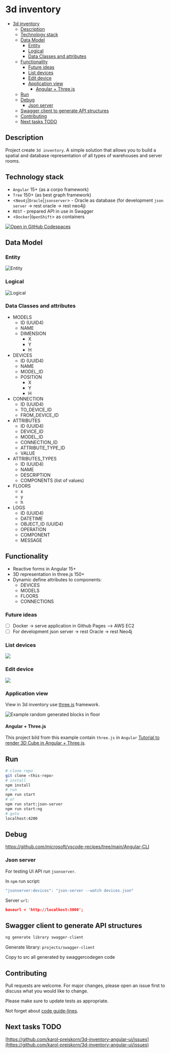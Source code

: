 # 3d inventory

- [3d inventory](#3d-inventory)
  - [Description](#description)
  - [Technology stack](#technology-stack)
  - [Data Model](#data-model)
    - [Entity](#entity)
    - [Logical](#logical)
    - [Data Classes and attributes](#data-classes-and-attributes)
  - [Functionality](#functionality)
    - [Future ideas](#future-ideas)
    - [List devices](#list-devices)
    - [Edit device](#edit-device)
    - [Application view](#application-view)
      - [Angular + Three.js](#angular--threejs)
  - [Run](#run)
  - [Debug](#debug)
    - [Json server](#json-server)
  - [Swagger client to generate API structures](#swagger-client-to-generate-api-structures)
  - [Contributing](#contributing)
  - [Next tasks TODO](#next-tasks-todo)

## Description

Project create `3d inventory`. A simple solution that allows you to build a spatial and database representation of all types of warehouses and server rooms.

## Technology stack

- `Angular` 15+ (as a corpo framework)
- `Tree` 150+ (as best graph framework)
- <`Neo4j`|`Oracle`|`jsonserver`> - Oracle as database (for development `json server` -> rest oracle -> rest neo4j)
- `REST` - prepared API in use in Swagger
- <`Docker`|`OpenShift`> as containers

[![Open in GitHub Codespaces](https://github.com/codespaces/badge.svg)](https://github.com/codespaces/new?hide_repo_select=true&ref=main&repo=0000000&machine=premiumLinux&devcontainer_path=.devcontainer%2Fdevcontainer.json&location=WestUs2)

## Data Model

### Entity

![Entity](src/assets/img/Screenshot%20from%202023-05-20%2016-54-30.png)

### Logical

![Logical](assets/img/Screenshot%20from%202023-05-20%2017-20-39.png)

### Data Classes and attributes

- MODELS
  - ID (UUID4)
  - NAME
  - DIMENSION
    - X
    - Y
    - H
- DEVICES
  - ID (UUID4)
  - NAME
  - MODEL_ID
  - POSITION
    - X
    - Y
    - H
- CONNECTION
  - ID (UUID4)
  - TO_DEVICE_ID
  - FROM_DEVICE_ID
- ATTRIBUTES
  - ID (UUID4)
  - DEVICE_ID
  - MODEL_ID
  - CONNECTION_ID
  - ATTRIBUTE_TYPE_ID
  - VALUE
- ATTRIBUTES_TYPES
  - ID (UUID4)
  - NAME
  - DESCRIPTION
  - COMPONENTS (list of values)
- FLOORS
  - x
  - y
  - h
- LOGS
  - ID (UUID4)
  - DATETIME
  - OBJECT_ID (UUID4)
  - OPERATION
  - COMPONENT
  - MESSAGE

## Functionality

- Reactive forms in Angular 15+
- 3D representation in three.js 150+
- Dynamic define attributes to components:
  - DEVICES
  - MODELS
  - FLOORS
  - CONNECTIONS

### Future ideas

- [ ] Docker -> serve application in Github Pages --> AWS EC2
- [ ] For development json server -> rest Oracle -> rest Neo4j

### List devices

![](src/assets/img/Screenshot%202023-04-11%20at%2007-51-03%203d%20inventory.png)

### Edit device

![](src/assets/img/Screenshot%202023-04-11%20at%2007-50-36%203d%20inventory.png)

### Application view

View in 3d inventory use [three.js](https://threejs.org/) framework.

![Example random generated blocks in floor](src/assets/img/Screenshot%20from%202023-05-01%2008-29-25.png)

#### Angular + Three.js

This project bild from this example contain `three.js` in `Angular` [Tutorial to render 3D Cube in Angular + Three.js](https://srivastavaanurag79.medium.com/hello-cube-your-first-three-js-scene-in-angular-176c44b9c6c0).

## Run

```bash
# clone repo
git clone <this-repo>
# install
npm install
# run
npm run start
# or
npm run start:json-server
npm run start:ng
# goto
localhost:4200
```

## Debug

https://github.com/microsoft/vscode-recipes/tree/main/Angular-CLI

### Json server

For testing UI API run `jsonserver`.

In `npm` run script:

```js
"jsonserver:devices": "json-server --watch devices.json"
```

Server `url`:

```json
baseurl = 'http://localhost:3000';
```

## Swagger client to generate API structures

```js
ng generate library swagger-client
```

Generate library: `projects/swagger-client`

Copy to src all generated by swaggercodegen code
## Contributing

Pull requests are welcome. For major changes, please open an issue first to discuss what you would like to change.

Please make sure to update tests as appropriate.

Not forget about [code guide-lines](https://github.com/Microsoft/TypeScript/wiki/Coding-guidelines).

## Next tasks TODO

[https://github.com/karol-preiskorn/3d-inventory-angular-ui/issues](https://github.com/karol-preiskorn/3d-inventory-angular-ui/issues)
